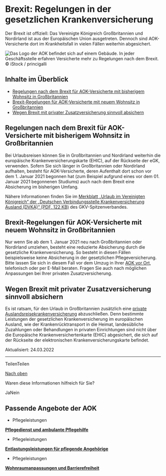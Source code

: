 # Brexit: Regelungen in der gesetzlichen Krankenversicherung

Der Brexit ist offiziell: Das Vereinigte Königreich Großbritannien und Nordirland ist aus der Europäischen Union ausgetreten. Dennoch sind AOK-Versicherte dort im Krankheitsfall in vielen Fällen weiterhin abgesichert.

![Das Logo der AOK befindet sich auf einem Gebäude. In jeder Geschäftsstelle erfahren Versicherte mehr zu Regelungen nach dem Brexit.](https://www.aok.de/pk/magazin/cms/fileadmin/_processed_/3/7/csm_brexit-regelungen-gkv_31a057e0d4.jpg.webp)© iStock / princigalli

## Inhalte im Überblick

- [Regelungen nach dem Brexit für AOK-Versicherte mit bisherigem Wohnsitz in Großbritannien](https://www.aok.de/pk/leistungen/ausland/brexit/#c1590613407)
- [Brexit-Regelungen für AOK-Versicherte mit neuem Wohnsitz in Großbritannien](https://www.aok.de/pk/leistungen/ausland/brexit/#c1590613408)
- [Wegen Brexit mit privater Zusatzversicherung sinnvoll absichern](https://www.aok.de/pk/leistungen/ausland/brexit/#c1590613409)

## Regelungen nach dem Brexit für AOK-Versicherte mit bisherigem Wohnsitz in Großbritannien

Bei Urlaubsreisen können Sie in Großbritannien und Nordirland weiterhin die europäische Krankenversicherungskarte (EHIC), auf der Rückseite der eGK, verwenden. Sofern Sie sich länger in Großbritannien oder Nordirland aufhalten, besteht für AOK-Versicherte, deren Aufenthalt dort schon vor dem 1. Januar 2021 begonnen hat (zum Beispiel aufgrund eines vor dem 01. Januar 2021 begonnenen Studiums) auch nach dem Brexit eine Absicherung im bisherigen Umfang.

Nähere Informationen finden Sie im [Merkblatt „Urlaub im Vereinigten Königreich“ der „Deutschen Verbindungsstelle Krankenversicherung Ausland (DVKA)“ (PDF, 122 KB)](https://www.dvka.de/media/dokumente/merkblaetter/urlaub_im_ausland/Urlaub_VereinigtesKoenigreich.pdf "Externer Link. Es öffnet sich ein neues Browserfenster.") des GKV-Spitzenverbandes.

## Brexit-Regelungen für AOK-Versicherte mit neuem Wohnsitz in Großbritannien

Nur wenn Sie ab dem 1. Januar 2021 neu nach Großbritannien oder Nordirland umziehen, besteht eine reduzierte Absicherung durch die gesetzliche Krankenversicherung. So besteht in diesen Fällen beispielsweise keine Absicherung in der gesetzlichen Pflegeversicherung. Bitte lassen Sie sich in diesem Fall vor dem Umzug in Ihrer [AOK vor Ort](https://www.aok.de/pk/kontakt/aok-vor-ort/), telefonisch oder per E-Mail beraten. Fragen Sie auch nach möglichen Anpassungen bei Ihrer privaten Zusatzversicherung.

## Wegen Brexit mit privater Zusatzversicherung sinnvoll absichern

Es ist ratsam, für den Urlaub in Großbritannien zusätzlich eine [private Auslandsreisekrankenversicherung](https://www.aok.de/pk/zusatzversicherungen/auslandskrankenversicherung/) abzuschließen. Denn bestimmte Leistungen der gesetzlichen Krankenversicherung im europäischen Ausland, wie der Krankenrücktransport in die Heimat, landesübliche Zuzahlungen oder Behandlungen in privaten Einrichtungen sind nicht über die Europäische Krankenversichertenkarte (EHIC) abgesichert, die sich auf der Rückseite der elektronischen Krankenversicherungskarte befindet.

Aktualisiert: 24.03.2022

* * *

TeilenTeilen

[Nach oben](https://www.aok.de/pk/leistungen/ausland/brexit/#main-content)

Waren diese Informationen hilfreich für Sie?

JaNein

## Passende Angebote der AOK

- Pflegeleistungen

[**Pflegedienst und ambulante Pflegehilfe**](https://www.aok.de/pk/pflegeleistungen/pflegedienst-ambulante-pflegehilfe/)

- Pflegeleistungen

[**Entlastungsleistungen für pflegende Angehörige**](https://www.aok.de/pk/pflegeleistungen/entlastungsleistungen-pflegende-angehoerige/)

- Pflegeleistungen

[**Wohnraumanpassungen und Barrierefreiheit**](https://www.aok.de/pk/pflegeleistungen/wohnraumanpassungen-und-barrierefreiheit/)